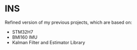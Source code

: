 # INS

Refined version of my previous projects, which are based on:

* STM32H7
* BMI160 IMU
* Kalman Filter and Estimator Library